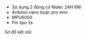 - Sử dụng 2 động cơ Nidec 24H 6W
- Arduino nano hoặc pro mini
- MPU6050
- Pin lipo 3s

Sơ đồ kết nối:
